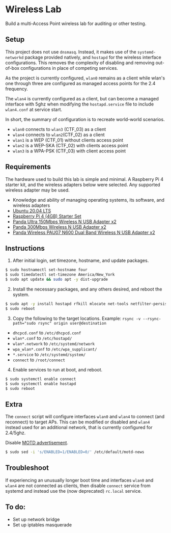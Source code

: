 # Wireless Lab
Build a multi-Access Point wireless lab for auditing or other testing.

## Setup
This project does not use `dnsmasq`. Instead, it makes use of the `systemd-networkd` package provided natively, and `hostapd` for the wireless interface configurations. This removes the complexity of disabling and removing out-of-box configurations in place of competing services.

As the project is currently configured, `wlan0` remains as a client while wlan's one through three are configured as managed access points for the 2.4 frequency.

The `wlan4` is currently configured as a client, but can become a managed interface with 5ghz when modifying the `hostapd.service` file to include `wlan4.conf` at service start.

In short, the summary of configuration is to recreate world-world scenarios.
  * `wlan0` connects to `wlan3` (CTF_03) as a client
  * `wlan4` connects to `wlan2`(CTF_02) as a client
  * `wlan1` is a WEP (CTF_01) without clients access point
  * `wlan2` is a WEP-SKA (CTF_02) with clients access point
  * `wlan3` is a WPA-PSK (CTF_03) with client access point

## Requirements
The hardware used to build this lab is simple and minimal. A Raspberry Pi 4 starter kit, and the wireless adapters below were selected. Any supported wireless adapter may be used.

  * Knowledge and ability of managing operating systems, its software, and wireless adapters
  * [Ubuntu 20.04 LTS](https://ubuntu.com/download/raspberry-pi)
  * [Raspberry Pi 4 (4GB) Starter Set](https://smile.amazon.com/gp/product/B0854QL9L2)
  * [Panda Ultra 150Mbps Wireless N USB Adapter x2](https://smile.amazon.com/gp/product/B00762YNMG)
  * [Panda 300Mbps Wireless N USB Adapter x2](https://smile.amazon.com/gp/product/B00EQT0YK2)
  * [Panda Wireless PAU07 N600 Dual Band Wireless N USB Adapter x2](https://smile.amazon.com/gp/product/B00U2SIS0O)

## Instructions
  1. After initial login, set timezone, hostname, and update packages.
  ```bash
  $ sudo hostnamectl set-hostname four
  $ sudo timedatectl set-timezone America/New_York
  $ sudo apt update && sudo apt -y dist-upgrade
  ```

  2. Install the necessary packages, and any others desired, and reboot the system.
  ```bash
  $ sudo apt -y install hostapd rfkill mlocate net-tools netfilter-persistent iptables-persistent
  $ sudo reboot
  ```

  3. Copy the following to the target locations. Example: `rsync -v --rsync-path="sudo rsync" origin user@destination`

  * `dhcpcd.conf` to `/etc/dhcpcd.conf`
  * `wlan*.conf` to `/etc/hostapd/`
  * `wlan*.network` to `/etc/systemd/network`
  * `wpa_wlan*.conf` to `/etc/wpa_supplicant/`
  * `*.service` to `/etc/systemd/system/`
  * `connect` to `/root/connect`

  4. Enable services to run at boot, and reboot.
  ```bash
  $ sudo systemctl enable connect
  $ sudo systemctl enable hostapd
  $ sudo reboot
  ```

## Extra
The `connect` script will configure interfaces `wlan0` and `wlan4` to connect (and reconnect) to target APs. This can be modified or disabled and `wlan4` instead used for an additional network, that is currently configured for 2.4/5ghz.

Disable [MOTD advertisement](https://bugs.launchpad.net/ubuntu/+source/base-files/+bug/1701068).
```bash
$ sudo sed -i 's/ENABLED=1/ENABLED=0/' /etc/default/motd-news
```

## Troubleshoot
If experiencing an unusually longer boot time and interfaces `wlan0` and `wlan4` are not connected as clients, then disable `connect` service from systemd and instead use the (now deprecated) `rc.local` service.

## To do:
  * Set up network bridge
  * Set up iptables masquerade
